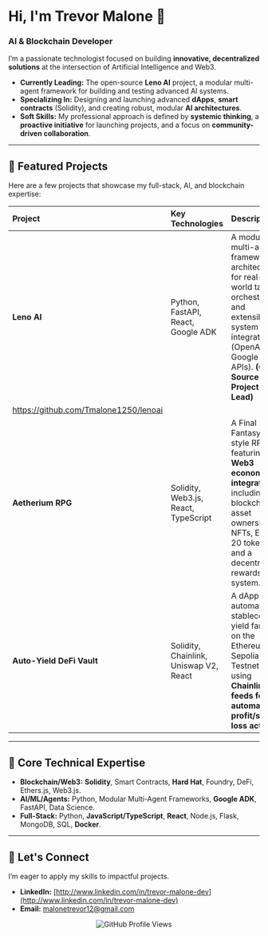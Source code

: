 # Hi, I'm Trevor Malone 👋

### AI & Blockchain Developer

I’m a passionate technologist focused on building **innovative, decentralized solutions** at the intersection of Artificial Intelligence and Web3.

- **Currently Leading:** The open-source **Leno AI** project, a modular multi-agent framework for building and testing advanced AI systems.
- **Specializing In:** Designing and launching advanced **dApps**, **smart contracts** (Solidity), and creating robust, modular **AI architectures**.
- **Soft Skills:** My professional approach is defined by **systemic thinking**, a **proactive initiative** for launching projects, and a focus on **community-driven collaboration**.

---

## 🚀 Featured Projects

Here are a few projects that showcase my full-stack, AI, and blockchain expertise:

| Project | Key Technologies | Description |
| :--- | :--- | :--- |
| **Leno AI** | Python, FastAPI, React, Google ADK | A modular, multi-agent framework architected for real-world task orchestration and extensible system integration (OpenAI, Google APIs). **(Open Source Project Lead)**
https://github.com/Tmalone1250/lenoai|
| **Aetherium RPG** | Solidity, Web3.js, React, TypeScript | A Final Fantasy-style RPG featuring **Web3 economic integration**, including blockchain asset ownership, NFTs, ERC-20 tokens, and a decentralized rewards system. |
| **Auto-Yield DeFi Vault** | Solidity, Chainlink, Uniswap V2, React | A dApp automating stablecoin yield farming on the Ethereum Sepolia Testnet, using **Chainlink feeds for automated profit/stop-loss actions**. |

---

## 🧠 Core Technical Expertise

- **Blockchain/Web3:** **Solidity**, Smart Contracts, **Hard Hat**, Foundry, DeFi, Ethers.js, Web3.js.
- **AI/ML/Agents:** Python, Modular Multi-Agent Frameworks, **Google ADK**, FastAPI, Data Science.
- **Full-Stack:** Python, **JavaScript/TypeScript**, **React**, Node.js, Flask, MongoDB, SQL, **Docker**.

---

## 🤝 Let's Connect

I’m eager to apply my skills to impactful projects.

- **LinkedIn:** [http://www.linkedin.com/in/trevor-malone-dev](http://www.linkedin.com/in/trevor-malone-dev)
- **Email:** malonetrevor12@gmail.com

<p align="center">
  <img src="https://komarev.com/ghpvc/?username=Tmalone1250&label=Profile%20views&color=0e75b6&style=flat" alt="GitHub Profile Views" />
</p>
